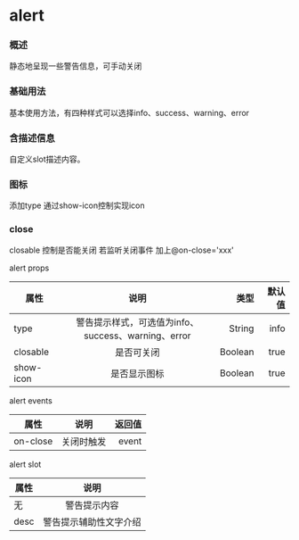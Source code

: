 # alert

### 概述
静态地呈现一些警告信息，可手动关闭

### 基础用法
基本使用方法，有四种样式可以选择info、success、warning、error
<ClientOnly>
  <alert-basic/>
</ClientOnly>

### 含描述信息

自定义slot描述内容。

<ClientOnly>
  <alert-desc/>
</ClientOnly>

### 图标
添加type 通过show-icon控制实现icon

<ClientOnly>
  <alert-icon/>
</ClientOnly>

### close
closable 控制是否能关闭 若监听关闭事件 加上@on-close='xxx'
<ClientOnly>
  <alert-close/>
</ClientOnly>

alert props

| 属性           | 说明                                               | 类型      |默认值     |
| -------------  |:-------------:                                     | -----:   |    -----: |
| type         | 警告提示样式，可选值为info、success、warning、error | String   |     info  |
| closable  | 是否可关闭 | Boolean  |      	true  |
| show-icon          | 是否显示图标  | Boolean   |      	true  |


alert events

| 属性            | 说明          | 返回值  |
| -------------  |:-------------:| -----:  | 
| on-close       | 关闭时触发     | event   |   

alert slot

| 属性            | 说明          | 
| -------------  |:-------------:|
| 无       | 警告提示内容     | 
| desc      | 警告提示辅助性文字介绍     | 
